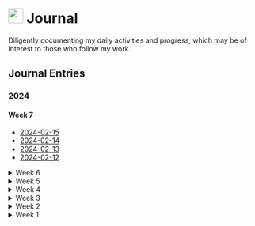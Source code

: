 <h1><img src="https://emojis.slackmojis.com/emojis/images/1648075155/56583/journal.gif?1648075155" width="30"/> Journal </h1>

<p>Diligently documenting my daily activities and progress, which may be of interest to those who follow my work.</p>

<h2>Journal Entries</h2>
<h3>2024</h3>
<h4>Week 7</h4>
<ul>
    <li><a href="2024/Week 7/2024-02-15.md">2024-02-15</a></li>
    <li><a href="2024/Week 7/2024-02-14.md">2024-02-14</a></li>
    <li><a href="2024/Week 7/2024-02-13.md">2024-02-13</a></li>
    <li><a href="2024/Week 7/2024-02-12.md">2024-02-12</a></li>
</ul>
<details>
<summary>Week 6</summary>
    <ul>
        <li><a href="2024/Week 6/2024-02-11.md">2024-02-11</a></li>
        <li><a href="2024/Week 6/2024-02-10.md">2024-02-10</a></li>
        <li><a href="2024/Week 6/2024-02-09.md">2024-02-09</a></li>
        <li><a href="2024/Week 6/2024-02-08.md">2024-02-08</a></li>
        <li><a href="2024/Week 6/2024-02-07.md">2024-02-07</a></li>
        <li><a href="2024/Week 6/2024-02-06.md">2024-02-06</a></li>
        <li><a href="2024/Week 6/2024-02-05.md">2024-02-05</a></li>
    </ul>
</details>
<details>
<summary>Week 5</summary>
    <ul>
        <li><a href="2024/Week 5/2024-02-04.md">2024-02-04</a></li>
        <li><a href="2024/Week 5/2024-02-03.md">2024-02-03</a></li>
        <li><a href="2024/Week 5/2024-02-02.md">2024-02-02</a></li>
        <li><a href="2024/Week 5/2024-02-01.md">2024-02-01</a></li>
        <li><a href="2024/Week 5/2024-01-31.md">2024-01-31</a></li>
        <li><a href="2024/Week 5/2024-01-30.md">2024-01-30</a></li>
        <li><a href="2024/Week 5/2024-01-29.md">2024-01-29</a></li>
    </ul>
</details>
<details>
<summary>Week 4</summary>
    <ul>
        <li><a href="2024/Week 4/2024-01-28.md">2024-01-28</a></li>
        <li><a href="2024/Week 4/2024-01-27.md">2024-01-27</a></li>
        <li><a href="2024/Week 4/2024-01-26.md">2024-01-26</a></li>
        <li><a href="2024/Week 4/2024-01-25.md">2024-01-25</a></li>
        <li><a href="2024/Week 4/2024-01-24.md">2024-01-24</a></li>
        <li><a href="2024/Week 4/2024-01-23.md">2024-01-23</a></li>
        <li><a href="2024/Week 4/2024-01-22.md">2024-01-22</a></li>
    </ul>
</details>
<details>
    <summary>Week 3</summary>
    <ul>
        <li><a href="2024/Week 3/2024-01-21.md">2024-01-21</a></li>
        <li><a href="2024/Week 3/2024-01-20.md">2024-01-20</a></li>
        <li><a href="2024/Week 3/2024-01-19.md">2024-01-19</a></li>
        <li><a href="2024/Week 3/2024-01-18.md">2024-01-18</a></li>
        <li><a href="2024/Week 3/2024-01-17.md">2024-01-17</a></li>
        <li><a href="2024/Week 3/2024-01-16.md">2024-01-16</a></li>
        <li><a href="2024/Week 3/2024-01-15.md">2024-01-15</a></li>
    </ul>
</details>
<details>
    <summary>Week 2</summary>
    <ul>
        <li><a href="2024/Week 2/2024-01-14.md">2024-01-14</a></li>
        <li><a href="2024/Week 2/2024-01-13.md">2024-01-13</a></li>
        <li><a href="2024/Week 2/2024-01-12.md">2024-01-12</a></li>
        <li><a href="2024/Week 2/2024-01-11.md">2024-01-11</a></li>
        <li><a href="2024/Week 2/2024-01-10.md">2024-01-10</a></li>
        <li><a href="2024/Week 2/2024-01-09.md">2024-01-09</a></li>
        <li><a href="2024/Week 2/2024-01-08.md">2024-01-08</a></li>
    </ul>
</details>
<details>
    <summary>Week 1</summary>
    <ul>
        <li><a href="2024/Week 1/2024-01-07.md">2024-01-07</a></li>
        <li><a href="2024/Week 1/2024-01-06.md">2024-01-06</a></li>
        <li><a href="2024/Week 1/2024-01-05.md">2024-01-05</a></li>
        <li><a href="2024/Week 1/2024-01-04.md">2024-01-04</a></li>
        <li><a href="2024/Week 1/2024-01-03.md">2024-01-03</a></li>
        <li><a href="2024/Week 1/2024-01-02.md">2024-01-02</a></li>
        <li><a href="2024/Week 1/2024-01-01.md">2024-01-01</a></li>
    </ul>
</details>
